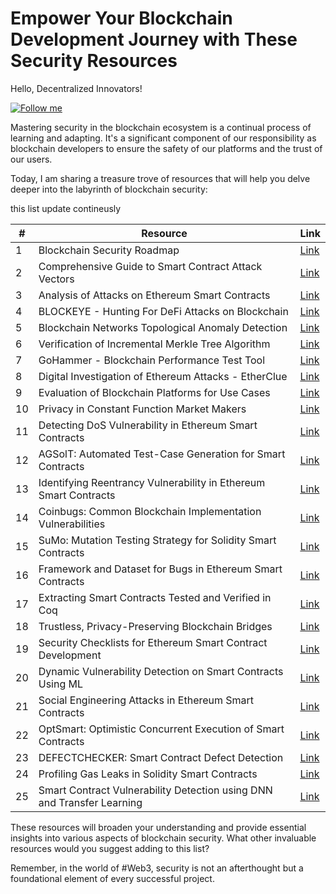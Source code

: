 <h1> Empower Your Blockchain Development Journey with These Security Resources </h1>

Hello, Decentralized Innovators!

[![Follow me](https://img.shields.io/badge/linkedin-follow%20me-blue)](https://www.linkedin.com/in/behrouz-torabi-409500173/)

Mastering security in the blockchain ecosystem is a continual process of learning and adapting. It's a significant component of our responsibility as blockchain developers to ensure the safety of our platforms and the trust of our users.

Today, I am sharing a treasure trove of resources that will help you delve deeper into the labyrinth of blockchain security: 


this list update contineusly




| # | Resource | Link |
|---|---|---|
| 1 | Blockchain Security Roadmap | [Link](https://lnkd.in/gPw7Nf4J) |
| 2 | Comprehensive Guide to Smart Contract Attack Vectors | [Link](https://lnkd.in/gSV_bj9R) |
| 3 | Analysis of Attacks on Ethereum Smart Contracts | [Link](https://lnkd.in/gnzDrXaH) |
| 4 | BLOCKEYE - Hunting For DeFi Attacks on Blockchain | [Link](https://lnkd.in/gvxmW8Hu) |
| 5 | Blockchain Networks Topological Anomaly Detection | [Link](https://lnkd.in/gPG6vrAM) |
| 6 | Verification of Incremental Merkle Tree Algorithm | [Link](https://lnkd.in/gfk3YrEd) |
| 7 | GoHammer - Blockchain Performance Test Tool | [Link](https://lnkd.in/gHhjWdHj) |
| 8 | Digital Investigation of Ethereum Attacks - EtherClue | [Link](https://lnkd.in/gvuaaKaT) |
| 9 | Evaluation of Blockchain Platforms for Use Cases | [Link](https://lnkd.in/g7G9Rpxj) |
| 10 | Privacy in Constant Function Market Makers | [Link](https://lnkd.in/guEEV7Gm) |
| 11 | Detecting DoS Vulnerability in Ethereum Smart Contracts | [Link](https://lnkd.in/gT3C-9fq) |
| 12 | AGSolT: Automated Test-Case Generation for Smart Contracts | [Link](https://lnkd.in/gYDvEndF) |
| 13 | Identifying Reentrancy Vulnerability in Ethereum Smart Contracts | [Link](https://lnkd.in/g6EVMjpg) |
| 14 | Coinbugs: Common Blockchain Implementation Vulnerabilities | [Link](https://lnkd.in/gqTS47JW) |
| 15 | SuMo: Mutation Testing Strategy for Solidity Smart Contracts | [Link](https://lnkd.in/gm_ut_ev) |
| 16 | Framework and Dataset for Bugs in Ethereum Smart Contracts | [Link](https://lnkd.in/gGNzC8iz) |
| 17 | Extracting Smart Contracts Tested and Verified in Coq | [Link](https://lnkd.in/gYv2VgFJ) |
| 18 | Trustless, Privacy-Preserving Blockchain Bridges | [Link](https://lnkd.in/gxzndTd2) |
| 19 | Security Checklists for Ethereum Smart Contract Development | [Link](https://lnkd.in/grF8DuMU) |
| 20 | Dynamic Vulnerability Detection on Smart Contracts Using ML | [Link](https://lnkd.in/gpbsEGve) |
| 21 | Social Engineering Attacks in Ethereum Smart Contracts | [Link](https://lnkd.in/g38PzXy3) |
| 22 | OptSmart: Optimistic Concurrent Execution of Smart Contracts | [Link](https://lnkd.in/gFJhgamn) |
| 23 | DEFECTCHECKER: Smart Contract Defect Detection | [Link](https://lnkd.in/gKNNN34h) |
| 24 | Profiling Gas Leaks in Solidity Smart Contracts | [Link](https://lnkd.in/g2dMHYac) |
| 25 | Smart Contract Vulnerability Detection using DNN and Transfer Learning | [Link](https://lnkd.in/gV8Th) |



These resources will broaden your understanding and provide essential insights into various aspects of blockchain security. What other invaluable resources would you suggest adding to this list? 

Remember, in the world of #Web3, security is not an afterthought but a foundational element of every successful project.
